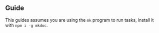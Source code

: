## Guide

This guides assumes you are using the `mk` program to run tasks, install it with `npm i -g mkdoc`.

<? @include 
  creating-tasks.md
  task-documentation.md
  task-names.md
  main-task.md
  deferred-tasks.md
  stream-tasks.md
  task-dependencies.md
  task-arguments.md ?>

